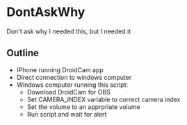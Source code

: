 # DontAskWhy

Don't ask why I needed this, but I needed it


## Outline
* IPhone running DroidCam app
* Direct connection to windows computer
* Windows computer running this script:
  * Download DroidCam for OBS
  * Set CAMERA_INDEX variable to correct camera index
  * Set the volume to an apprpriate volume
  * Run script and wait for alert
  

